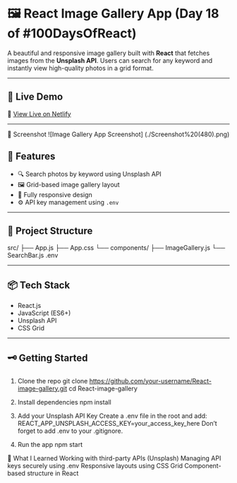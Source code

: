 # 🖼️ React Image Gallery App (Day 18 of #100DaysOfReact)

A beautiful and responsive image gallery built with **React** that fetches images from the **Unsplash API**. Users can search for any keyword and instantly view high-quality photos in a grid format.

---

## 🚀 Live Demo

🔗 [View Live on Netlify](https://gorav-gallery.netlify.app/)

---

📸 Screenshot
![Image Gallery App Screenshot] (./Screenshot%20(480).png) 

## 🔧 Features

- 🔍 Search photos by keyword using Unsplash API
- 🖼️ Grid-based image gallery layout
- 📱 Fully responsive design
- ⚙️ API key management using `.env`

---

## 📁 Project Structure

src/
├── App.js
├── App.css
└── components/
      ├── ImageGallery.js
      └── SearchBar.js
.env

---

## 📦 Tech Stack

- React.js
- JavaScript (ES6+)
- Unsplash API
- CSS Grid

---

## 🗝️ Getting Started

###
1. Clone the repo
git clone https://github.com/your-username/React-image-gallery.git
cd React-image-gallery

2. Install dependencies
npm install

3. Add your Unsplash API Key
Create a .env file in the root and add:
REACT_APP_UNSPLASH_ACCESS_KEY=your_access_key_here
Don’t forget to add .env to your .gitignore.

4. Run the app
npm start

🧠 What I Learned
Working with third-party APIs (Unsplash)
Managing API keys securely using .env
Responsive layouts using CSS Grid
Component-based structure in React

